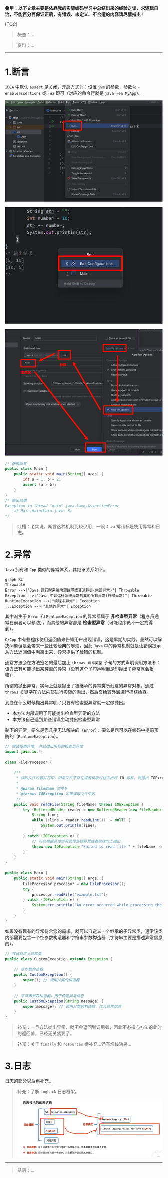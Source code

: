 

**叠甲：以下文章主要是依靠我的实际编码学习中总结出来的经验之谈，求逻辑自洽，不能百分百保证正确，有错误、未定义、不合适的内容请尽情指出！**

[TOC]

>   概要：...

>   资料：...

---

# 1.断言

`IDEA` 中默认 `assert` 是关闭，开启方式为：设置 `jvm` 的参数，参数为 `-enableassertions` 或 `-ea` 即可（对应的命令行就是 `java -ea MyApp`）。

![image-20240114190245266](./assets/image-20240114190245266.png)

![image-20240114190241867](./assets/image-20240114190241867.png)

![image-20240114191634523](./assets/image-20240114191634523.png)

```java
// 使用断言
public class Main {
    public static void main(String[] args) {
        int a = 1, b = 2;
        assert (a > b);
    }
}
/* 输出结果
Exception in thread "main" java.lang.AssertionError
	at Main.main(Main.java: 5)
*/
```

>   吐槽：老实说，断言这种机制比较少用，一般 `Java` 排错都是使用异常和日志。

# 2.异常

`Java` 拥有和 `Cpp` 类似的异常体系，其继承关系如下。

```mermaid
graph RL
Throwable
Error -->|"Java 运行时系统内部故障或资源耗尽(内部异常)"| Throwable
Exception -->|"Java 中非运行系统异常的其他所有异常(外部异常)"| Throwable
RuntimeException -->|"编程中异常"| Exception
...Exception -->|"其他的异常"| Exception
```

其中派生于 `Error` 和 `RuntimeException` 的异常都属于 **非检查型异常**（程序员通常在前者可以预防），而其他的异常都是 **检查型异常**（可能程序员不一定找得到）。

`C/Cpp` 中有些程序使用返回值来告知用户出现错误，这是早期的实践，虽然可以解决问题但是会带来一些比较经典的麻烦，因此 `Java` 中的异常机制就是让错误提示从方法返回值中剥离出来，异常提供了检错的机制。

通常方法会在方法签名的最后加上 `throws 异常类型` 子句的方式声明调用方法者：该方法有可能抛出某类型的异常（没有这个子句声明但是却抛出了异常就会报错）。

所谓的抛出异常，实际上就是抛出了被继承的异常类所创建的异常对象，通过 `throws` 关键字在方法内部进行实际的抛出，然后交给较外层进行捕获检查。

到底在什么时候抛出异常呢？只要有检查型异常就一定做抛出。

-   本方法内部调用了可能抛出检查型异常的方法
-   本方法自己遇到某些错误主动抛出检查型异常

剩下的异常，要么是您几乎无法解决的（`Error`），要么是您可以在编码中提前预防的（`RuntimeException`）。

```java
// 尝试使用异常, 并且抛出所有的检查型异常
import java.io.*;

class FileProcessor {

    /**
     * 读取文件内容并打印，如果文件不存在或者读取过程中出现 IO 异常，则抛出 IOException。
     *
     * @param fileName 文件名
     * @throws IOException 如果读取文件失败
     */
    public void readFile(String fileName) throws IOException {
        try (BufferedReader reader = new BufferedReader(new FileReader(fileName))) {
            String line;
            while ((line = reader.readLine()) != null) {
                System.out.println(line);
            }
        } catch (IOException e) {
            // 可以根据具体情况选择处理异常或者继续向上抛出
            throw new IOException("Failed to read file " + fileName, e); // 这里把异常的原因也加上了再重新抛出去
        }
    }
}

public class Main {
    public static void main(String[] args) {
        FileProcessor processor = new FileProcessor();
        try {
            processor.readFile("example.txt");
        } catch (IOException e) {
            System.err.println("An error occurred while processing the file: " + e.getMessage());
        }
    }
}
```

如果没有现有的异常符合您的需求，就可以自定义一个继承的子异常类，通常该类内部需要包含一个空参数构造器和字符串参数构造器（字符串主要是描述异常信息的）。

```java
// 尝试自定义异常类
public class CustomException extends Exception {

    // 空参数构造器
    public CustomException() {
        super(); // 调用父类的构造器
    }

    // 字符串参数构造器，用于传递异常信息
    public CustomException(String message) {
        super(message); // 调用父类的构造器，传入异常信息
    }
}
```

>   补充：一旦方法抛出异常，就不会返回到调用者，因此不必操心方法的此时的返回值，已经无关紧要了。

>   补充：关于 `finally` 和 `resources` 待补充...还有堆栈轨迹...

# 3.日志

日志的部分以后再补充...

>   补充：了解 `Logback` 日志框架。
>
>   ![image-20240716124643889](./assets/image-20240716124643889.png)

---

>   结语：...
